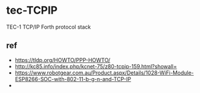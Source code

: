# tec-TCPIP
TEC-1 TCP/IP Forth protocol stack


## ref 

- https://tldp.org/HOWTO/PPP-HOWTO/
- http://kc85.info/index.php/kcnet-75/z80-tcpip-159.html?showall=
- https://www.robotgear.com.au/Product.aspx/Details/1028-WiFi-Module-ESP8266-SOC-with-802-11-b-g-n-and-TCP-IP
- 

